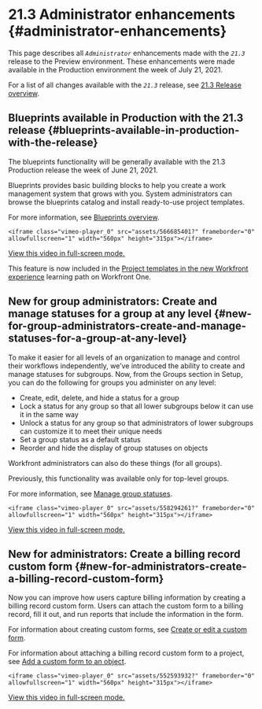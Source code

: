 


# 21.3 Administrator enhancements {#administrator-enhancements}

This page describes all *`Administrator`* enhancements made with the *`21.3`* release to the Preview environment. These enhancements were made available in the Production environment the week of July 21, 2021. 


For a list of all changes available with the *`21.3`* release, see [21.3 Release overview](21-3-release-overview.md).


## Blueprints available in Production with the 21.3 release {#blueprints-available-in-production-with-the-release}

The blueprints functionality will be generally available with the 21.3 Production release the week of June 21, 2021.


Blueprints provides basic building blocks to help you create a work management system that grows with you. System administrators can browse the blueprints catalog and install ready-to-use project templates.


For more information, see [Blueprints overview](blueprints-overview.md).


`<iframe class="vimeo-player_0" src="assets/566685401?" frameborder="0" allowfullscreen="1" width="560px" height="315px"></iframe>` 


[View this video in full-screen mode.](https://vimeo.com/566685401/de35d1c699) 


This feature is now included in the [Project templates in the new Workfront experience](https://one.workfront.com/s/learningpath4/project-templates-in-the-new-workfront-experience-MCGLS7GRNLDZDFPF6AEOGIDZFDG4) learning path on Workfront One.


## New for group administrators: Create and manage statuses for a group at any level {#new-for-group-administrators-create-and-manage-statuses-for-a-group-at-any-level}

To make it easier for all levels of an organization to manage and control their workflows independently, we’ve introduced the ability to create and manage statuses for subgroups. Now, from the Groups section in Setup, you can do the following for groups you administer on any level:



*  Create, edit, delete, and hide a status for a group
*  Lock a status for any group so that all lower subgroups below it can use it in the same way
*  Unlock a status for any group so that administrators of lower subgroups can customize it to meet their unique needs
*  Set a group status as a default status
*  Reorder and hide the display of group statuses on objects


Workfront administrators can also do these things (for all groups).


Previously, this functionality was available only for top-level groups.


For more information, see [Manage group statuses](_manage-group-statuses.md).


`<iframe class="vimeo-player_0" src="assets/558294261?" frameborder="0" allowfullscreen="1" width="560px" height="315px"></iframe>` 


[View this video in full-screen mode.](https://vimeo.com/558294261/ed2ee01b99) 


## New for administrators: Create a billing record custom form {#new-for-administrators-create-a-billing-record-custom-form}

Now you can improve how users capture billing information by creating a billing record custom form. Users can attach the custom form to a billing record, fill it out, and run reports that include the information in the form.


For information about creating custom forms, see [Create or edit a custom form](create-or-edit-a-custom-form.md).


For information about attaching a billing record custom form to a project, see [Add a custom form to an object](add-a-custom-form-to-an-object.md).


`<iframe class="vimeo-player_0" src="assets/552593932?" frameborder="0" allowfullscreen="1" width="560px" height="315px"></iframe>` 


[View this video in full-screen mode.](https://vimeo.com/552593932/b80cee516f) 
